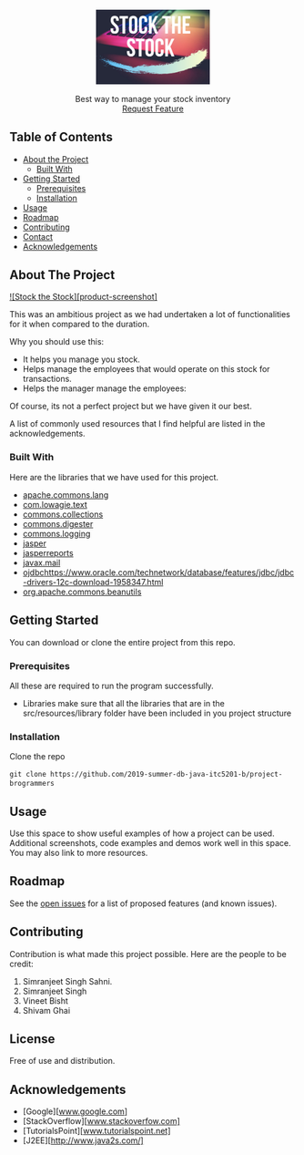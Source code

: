 <br />
<p align="center">

  <center>
  <img src="src/resources/images/Logo.png?raw=true" width="200">
  </center>
  <p align="center">
    Best way to manage your stock inventory
    <br />
      <a href="https://github.com/othneildrew/Best-README-Template/issues">Request Feature</a>
  </p>
</p>



## Table of Contents

* [About the Project](#about-the-project)
  * [Built With](#built-with)
* [Getting Started](#getting-started)
  * [Prerequisites](#prerequisites)
  * [Installation](#installation)
* [Usage](#usage)
* [Roadmap](#roadmap)
* [Contributing](#contributing)
* [Contact](#contact)
* [Acknowledgements](#acknowledgements)



## About The Project

[![Stock the Stock][product-screenshot]](https://example.com)

This was an ambitious project as we had undertaken a lot of functionalities for it when compared to the duration.

Why you should use this:
* It helps you manage you stock.
* Helps manage the employees that would operate on this stock for transactions. 
* Helps the manager manage the employees:

Of course, its not a perfect project but we have given it our best. 

A list of commonly used resources that I find helpful are listed in the acknowledgements.

### Built With
Here are the libraries that we have used for this project. 
* [apache.commons.lang](http://www.java2s.com/Code/Jar/a/Downloadapachecommonslangjar.htm)
* [com.lowagie.text](http://www.java2s.com/Code/Jar/c/Downloadcomlowagietext217jar.htm)
* [commons.collections](https://commons.apache.org/proper/commons-collections/download_collections.cgi)
* [commons.digester](https://commons.apache.org/proper/commons-digester/download_digester.cgi)
* [commons.logging](https://commons.apache.org/proper/commons-logging/)
* [jasper](https://community.jaspersoft.com/download)
* [jasperreports](https://community.jaspersoft.com/download)
* [javax.mail](https://javaee.github.io/javamail/)
* [ojdbc]()https://www.oracle.com/technetwork/database/features/jdbc/jdbc-drivers-12c-download-1958347.html
* [org.apache.commons.beanutils](http://www.java2s.com/Code/Jar/o/Downloadorgapachecommonsbeanutilsjar.htm)

## Getting Started
You can download or clone the entire project from this repo. 

### Prerequisites

All these are required to run the program successfully. 

* Libraries
make sure that all the libraries that are in the src/resources/library folder have been included in you project structure

### Installation

Clone the repo
```
git clone https://github.com/2019-summer-db-java-itc5201-b/project-brogrammers
```

## Usage

Use this space to show useful examples of how a project can be used. Additional screenshots, code examples and demos work well in this space. You may also link to more resources.

## Roadmap

See the [open issues](https://github.com/othneildrew/Best-README-Template/issues) for a list of proposed features (and known issues).



## Contributing

Contribution is what made this project possible. Here are the people to be credit:

1. Simranjeet Singh Sahni.
2. Simranjeet Singh
3. Vineet Bisht
4. Shivam Ghai

## License

Free of use and distribution.

## Acknowledgements
* [Google][www.google.com]
* [StackOverflow][www.stackoverfow.com]
* [TutorialsPoint][www.tutorialspoint.net]
* [J2EE][http://www.java2s.com/]
